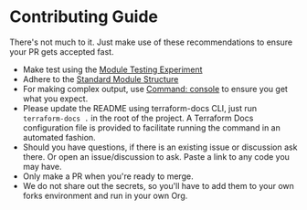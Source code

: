 # Contributing Guide

There's not much to it. Just make use of these recommendations to ensure your
PR gets accepted fast.

* Make test using the [Module Testing Experiment]
* Adhere to the [Standard Module Structure]
* For making complex output, use [Command: console] to ensure you get what you
  expect.
* Please update the README using terraform-docs CLI, just run `terraform-docs .`
  in the root of the project. A Terraform Docs configuration file is provided
  to facilitate running the command in an automated fashion.
* Should you have questions, if there is an existing issue or discussion ask 
  there. Or open an issue/discussion to ask. Paste a link to any code you may 
  have.
* Only make a PR when you're ready to merge.
* We do not share out the secrets, so you'll have to add them to your own 
  forks environment and run in your own Org.

[Standard Module Structure]: https://developer.hashicorp.com/terraform/language/modules/develop/structure
[Module Testing Experiment]: https://developer.hashicorp.com/terraform/language/modules/testing-experiment
[Command: console]: https://developer.hashicorp.com/terraform/cli/commands/console
[Terraform Docs Introduction]: https://terraform-docs.io/user-guide/introduction/

